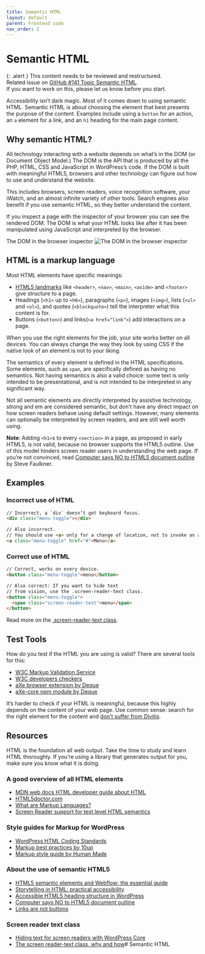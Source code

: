 ```yaml
---
title: Semantic HTML
layout: default
parent: Frontend code
nav_order: 2
---
```


# Semantic HTML

{: .alert }
This content needs to be reviewed and restructured.  
Related issue on [GitHub #141 Topic Semantic HTML](https://github.com/wpaccessibility/wp-a11y-docs/issues/141).  
If you want to work on this, please let us know before you start.

Accessibility isn’t dark magic. Most of it comes down to using semantic HTML. Semantic HTML is about choosing the element that best presents the purpose of the content. Examples include using a `button` for an action, an `a` element for a link, and an `h1` heading for the main page content.

## Why semantic HTML?

All technology interacting with a website depends on what’s in the DOM (or Document Object Model.) The DOM is the API that is produced by all the PHP, HTML, CSS and JavaScript in WordPress’s code. If the DOM is built with meaningful HTML5, browsers and other technology can figure out how to use and understand the website.

This includes browsers, screen readers, voice recognition software, your iWatch, and an almost infinite variety of other tools. Search engines also benefit if you use semantic HTML, so they better understand the content.

If you inspect a page with the inspector of your browser you can see the rendered DOM. The DOM is what your HTML looks like after it has been manipulated using JavaScript and interpreted by the browser.

The DOM in the browser inspector
![The DOM in the browser inspector]({{site.baseurl}}/assets/images/DOM-in-inspector.png)

## HTML is a markup language

Most HTML elements have specific meanings:

- [HTML5 landmarks](https://make.wordpress.org/accessibility/handbook/markup/aria-landmarks/) like `<header>`, `<nav>`, `<main>`, `<aside>` and `<footer>` give structure to a page.
- Headings (`<h1>` up to `<h6>`), paragraphs (`<p>`), images (`<img>`), lists (`<ul>` and `<ol>`), and quotes (`<blockquote>`) tell the interpreter what this content is for.
- Buttons (`<button>`) and links(`<a href="link">`) add interactions on a page.

When you use the right elements for the job, your site works better on all devices. You can always change the way they look by using CSS if the native look of an element is not to your liking.

The semantics of every element is defined in the HTML specifications. Some elements, such as `span`, are specifically defined as having no semantics. Not having semantics is also a valid choice: some text is only intended to be presentational, and is not intended to be interpreted in any significant way.

Not all semantic elements are directly interpreted by assistive technology, strong and em are considered semantic, but don’t have any direct impact on how screen readers behave using default settings. However, many elements can optionally be interpreted by screen readers, and are still well worth using.

**Note**: Adding `<h1>`s to every `<section>` in a page, as proposed in early HTML5, is not valid, because no browser supports the HTML5 outline. Use of this model hinders screen reader users in understanding the web page. If you’re not convinced, read [Computer says NO to HTML5 document outline](http://html5doctor.com/computer-says-no-to-html5-document-outline/) by Steve Faulkner.

## Examples

### Incorrect use of HTML

```html
// Incorrect, a `div` doesn’t get keyboard focus.
<div class="menu-toggle"></div>
```

```html
// Also incorrect. 
// You should use <a> only for a change of location, not to invoke an action.
<a class="menu-toggle" href="#">Menu</a>
```

### Correct use of HTML

```html
// Correct, works on every device.
<button class="menu-toggle">menu</button>
```

```html
// Also correct: If you want to hide text
// from vision, use the .screen-reader-text class.
<button class="menu-toggle">
  <span class="screen-reader-text">menu</span>
</button>
```

Read more on the [.screen-reader-text class](https://make.wordpress.org/accessibility/handbook/best-practices/markup/the-css-class-screen-reader-text/).

## Test Tools

How do you test if the HTML you are using is valid? There are several tools for this:

- [W3C Markup Validation Service](https://validator.w3.org/)
- [W3C developers checkers](https://w3c.github.io/developers/tools/)
- [aXe browser extension by Deque](https://www.deque.com/products/axe/)
- [aXe-core npm module by Deque](https://www.deque.com/products/axe-core)

It’s harder to check if your HTML is meaningful, because this highly depends on the content of your web page. Use common sense: search for the right element for the content and [don’t suffer from Divitis](https://css-tricks.com/css-beginner-mistakes-1/).


## Resources

HTML is the foundation all web output. Take the time to study and learn HTML thoroughly. If you’re using a library that generates output for you, make sure you know what it is doing.

### A good overview of all HTML elements

- [MDN web docs HTML developer guide about HTML](https://developer.mozilla.org/en-US/docs/Web/Guide/HTML/HTML5)
- [HTML5doctor.com](http://html5doctor.com/)
- [What are Markup Languages?](https://www.thoughtco.com/what-are-markup-languages-3468655)
- [Screen Reader support for text level HTML semantics](https://www.tpgi.com/screen-readers-support-for-text-level-html-semantics/)

### Style guides for Markup for WordPress

- [WordPress HTML Coding Standards](https://make.wordpress.org/core/handbook/best-practices/coding-standards/html/)
- [Markup best practices by 10up](https://10up.github.io/Engineering-Best-Practices/markup/#top)
- [Markup style guide by Human Made](https://engineering.hmn.md/how-we-work/style/markup/)

### About the use of semantic HTML5

- [HTML5 semantic elements and Webflow: the essential guide](https://webflow.com/blog/html5-semantic-elements-and-webflow-the-essential-guide)
- [Storytelling in HTML: practical accessibility](https://rianrietveld.com/2014/11/storytelling-html-practical-accessibility/)
- [Accessible HTML5 heading structure in WordPress](https://rianrietveld.com/2014/11/html5-headings-in-wordpress-lets-fight/)
- [Computer says NO to HTML5 document outline](http://html5doctor.com/computer-says-no-to-html5-document-outline/)
- [Links are not buttons](http://www.karlgroves.com/2013/05/14/links-are-not-buttons-neither-are-divs-and-spans/)

### Screen reader text class

- [Hiding text for screen readers with WordPress Core](https://make.wordpress.org/accessibility/2015/02/09/hiding-text-for-screen-readers-with-wordpress-core/)
- [The screen reader-text class, why and how](https://rianrietveld.com/2015/04/the-screen-reader-text-class-why-and-how/)# Semantic HTML
